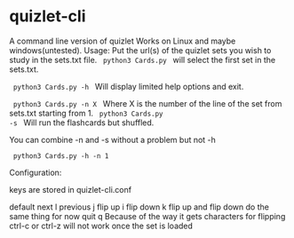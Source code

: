 <h1>quizlet-cli</h1>
A command line version of quizlet
Works on Linux and maybe windows(untested). 

<hl>
  Usage:
  Put the url(s) of the quizlet sets you wish to study in the sets.txt file.
 <code> python3 Cards.py </code>
 will select the first set in the sets.txt.
 
 
 <code> python3 Cards.py -h </code>
 Will display limited help options and exit.
 
  <code> python3 Cards.py -n X </code>
  Where X is the number of the line of the set from sets.txt starting from 1. 
   <code> python3 Cards.py -s </code>
  Will run the flashcards but shuffled. 
  
  You can combine -n and -s without a problem but not -h
  
   <code> python3 Cards.py -h -n 1 </code>



Configuration:

keys are stored in quizlet-cli.conf

default
next  l
previous j
flip up i
flip down k   flip up and flip down do the same thing for now
quit q    Because of the way it gets characters for flipping ctrl-c or ctrl-z will not work once the set is loaded
